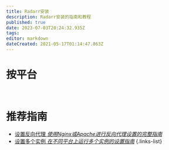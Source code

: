 ```yaml
---
title: Radarr安装
description: Radarr安装的指南和教程
published: true
date: 2023-07-03T20:24:32.935Z
tags: 
editor: markdown
dateCreated: 2021-05-17T01:14:47.863Z
---
```


# 按平台
[<i class="fab fa-windows" style="font-size: 3em;"></i>](/radarr/installation/windows)&nbsp;&nbsp;&nbsp;&nbsp;[<i class="fab fa-linux" style="font-size: 3em;"></i>](/radarr/installation/linux)&nbsp;&nbsp;&nbsp;&nbsp;[<i class="fab fa-apple" style="font-size: 3em;"></i>](/radarr/installation/macos)&nbsp;&nbsp;&nbsp;&nbsp;[<i class="fab fa-freebsd" style="font-size: 3em;"></i>](/radarr/installation/freebsd)&nbsp;&nbsp;&nbsp;&nbsp;[<i class="fab fa-docker" style="font-size: 3em;"></i>](/radarr/installation/docker)

# 推荐指南
- [设置反向代理 *使用Nginx或Apache进行反向代理设置的完整指南*](/radarr/installation/reverse-proxy)
- [设置多个实例 *在不同平台上运行多个实例的设置指南*](/radarr/installation/multiple-instances)
{.links-list}